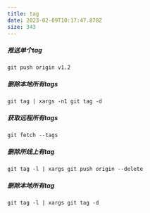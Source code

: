 ```yaml
---
title: tag
date: 2023-02-09T10:17:47.878Z
size: 343
---
```

##### 推送单个tag
```shell
git push origin v1.2
```
##### 删除本地所有tags
```shell
git tag | xargs -n1 git tag -d
```
##### 获取远程所有tags
```shell
git fetch --tags
```
##### 删除所线上有tag
```shell
git tag -l | xargs git push origin --delete
```
##### 删除本地所有tag
```shell
git tag -l | xargs git tag -d
```
